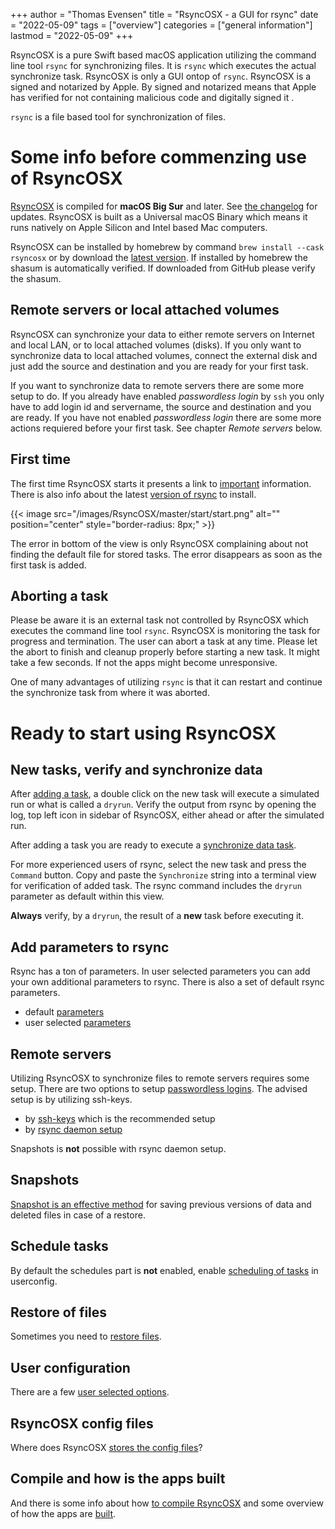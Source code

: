 +++
author = "Thomas Evensen"
title = "RsyncOSX - a GUI for rsync"
date = "2022-05-09"
tags = ["overview"]
categories = ["general information"]
lastmod = "2022-05-09"
+++

RsyncOSX is a pure Swift based macOS application utilizing the command line tool `rsync` for synchronizing files. It is `rsync` which executes the actual synchronize task. RsyncOSX is only a GUI ontop of `rsync`. RsyncOSX is a signed and notarized by Apple. By signed and notarized means that Apple has verified for not containing malicious code and digitally signed it . 

`rsync` is a file based tool for synchronization of files.

# Some info before commenzing use of RsyncOSX

[RsyncOSX](https://github.com/rsyncOSX/RsyncOSX/releases) is compiled for **macOS Big Sur** and later. See [the changelog](/post/changelog/) for updates. RsyncOSX is built as a Universal macOS Binary which means it runs natively on Apple Silicon and Intel based Mac computers.

RsyncOSX can be installed by homebrew by command `brew install --cask rsyncosx` or by download the [latest version](https://github.com/rsyncOSX/RsyncOSX/releases). If installed by homebrew the shasum is automatically verified. If downloaded from GitHub please verify the shasum.

## Remote servers or local attached volumes

RsyncOSX can synchronize your data to either remote servers on Internet and local LAN, or to local attached volumes (disks). If you only want to synchronize data to local attached volumes, connect the external disk and just add the source and destination and you are ready for your first task. 

If you want to synchronize data to remote servers there are some more setup to do. If you already have enabled *passwordless login* by `ssh` you only have to add login id and servername, the source and destination and you are ready.  If you have not enabled  *passwordless login* there are some more actions requiered before your first task. See chapter *Remote servers* below.

## First time

The first time RsyncOSX starts it presents a link to [important](/post/important/) information. There is also info about the latest [version of rsync](/post/rsync/) to install.

{{< image src="/images/RsyncOSX/master/start/start.png" alt="" position="center" style="border-radius: 8px;" >}}

The error in bottom of the view is only RsyncOSX complaining about not finding the default file for stored tasks. The error disappears as soon as the first task is added.

## Aborting a task

Please be aware it is an external task not controlled by RsyncOSX which executes the command line tool `rsync`. RsyncOSX is monitoring the task for progress and termination. The user can abort a task at any time. Please let the abort to finish and cleanup properly before starting a new task. It might take a few seconds. If not the apps might become unresponsive.

One of many advantages of utilizing `rsync` is that it can restart and continue the synchronize task from where it was aborted.

# Ready to start using RsyncOSX

## New tasks, verify and synchronize data

After [adding a task](/post/addconfigurations/), a double click on the new task will execute a simulated run or what is called a `dryrun`. Verify the output from rsync by opening the log, top left icon in sidebar of RsyncOSX, either ahead or after the simulated run. 

After adding a task you are ready to execute a [synchronize data task](/post/singletask/).

For more experienced users of rsync, select the new task and press the `Command` button. Copy and paste the `Synchronize` string into a terminal view for verification of added task. The rsync command includes the `dryrun` parameter as default within this view. 

**Always** verify, by a `dryrun`,  the result of a **new** task before executing it.

## Add parameters to rsync

Rsync has a ton of parameters. In user selected parameters you can add your own additional parameters to rsync. There is also a set of default rsync parameters.

- default [parameters](/post/rsyncparameters)
- user selected [parameters](/post/userparameters/)

## Remote servers

Utilizing RsyncOSX to synchronize files to remote servers requires some setup. There are two options to setup [passwordless logins](/post/remotelogins/). The advised setup is by utilizing ssh-keys.

- by [ssh-keys](/post/ssh/) which is the recommended setup
- by [rsync daemon setup](/post/rsyncdaemon/)

Snapshots is **not** possible with rsync daemon setup.

## Snapshots

[Snapshot is an effective method](/post/snapshots/) for saving previous versions of data and deleted files in case of a restore.

## Schedule tasks

By default the schedules part is **not** enabled, enable [scheduling of tasks](/post/scheduletasks/) in userconfig.

## Restore of files

Sometimes you need to [restore files](/post/restore/).

## User configuration

There are a few [user selected options](/post/userconfiguration/).

## RsyncOSX config files

Where does RsyncOSX [stores the config files](/post/configfiles/)?

## Compile and how is the apps built

And there is some info about how [to compile RsyncOSX](/post/compile/) and some overview of how the apps are [built](/post/built/).
